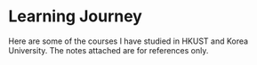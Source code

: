 # Learning Journey

Here are some of the courses I have studied in HKUST and Korea University. The notes attached are for references only.
